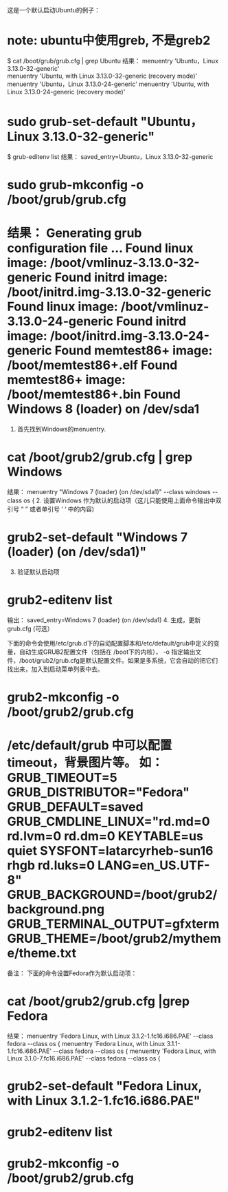 这是一个默认启动Ubuntu的例子：

note: ubuntu中使用greb, 不是greb2
=================================
$ cat /boot/grub/grub.cfg | grep Ubuntu
结果：
	menuentry 'Ubuntu，Linux 3.13.0-32-generic'  
	menuentry 'Ubuntu, with Linux 3.13.0-32-generic (recovery mode)' 
	menuentry 'Ubuntu，Linux 3.13.0-24-generic' 
	menuentry 'Ubuntu, with Linux 3.13.0-24-generic (recovery mode)' 
# sudo grub-set-default "Ubuntu，Linux 3.13.0-32-generic"
$ grub-editenv list
结果：
	saved_entry=Ubuntu，Linux 3.13.0-32-generic
# sudo grub-mkconfig -o /boot/grub/grub.cfg
结果：
	Generating grub configuration file ...
	Found linux image: /boot/vmlinuz-3.13.0-32-generic
	Found initrd image: /boot/initrd.img-3.13.0-32-generic
	Found linux image: /boot/vmlinuz-3.13.0-24-generic
	Found initrd image: /boot/initrd.img-3.13.0-24-generic
	Found memtest86+ image: /boot/memtest86+.elf
	Found memtest86+ image: /boot/memtest86+.bin
	Found Windows 8 (loader) on /dev/sda1
=================================
1. 首先找到Windows的menuentry.
# cat /boot/grub2/grub.cfg | grep Windows
结果：
menuentry "Windows 7 (loader) (on /dev/sda1)" --class windows --class os {
2. 设置Windows 作为默认的启动项（这儿只能使用上面命令输出中双引号 “ ” 或者单引号 ‘ ‘ 中的内容)

# grub2-set-default "Windows 7 (loader) (on /dev/sda1)"

3. 验证默认启动项
# grub2-editenv list
输出：
saved_entry=Windows 7 (loader) (on /dev/sda1)
4. 生成，更新 grub.cfg (可选）

下面的命令会使用/etc/grub.d下的自动配置脚本和/etc/default/grub中定义的变量，自动生成GRUB2配置文件（包括在 /boot下的内核），
-o 指定输出文件，/boot/grub2/grub.cfg是默认配置文件。如果是多系统，它会自动的把它们找出来，加入到启动菜单列表中去。

# grub2-mkconfig -o /boot/grub2/grub.cfg
/etc/default/grub 中可以配置timeout，背景图片等。
如：
GRUB_TIMEOUT=5
GRUB_DISTRIBUTOR="Fedora"
GRUB_DEFAULT=saved
GRUB_CMDLINE_LINUX="rd.md=0 rd.lvm=0 rd.dm=0 KEYTABLE=us quiet SYSFONT=latarcyrheb-sun16 rhgb rd.luks=0 LANG=en_US.UTF-8"
GRUB_BACKGROUND=/boot/grub2/background.png
GRUB_TERMINAL_OUTPUT=gfxterm
GRUB_THEME=/boot/grub2/mytheme/theme.txt
================ 
备注： 下面的命令设置Fedora作为默认启动项：

# cat /boot/grub2/grub.cfg |grep Fedora
结果：
menuentry 'Fedora Linux, with Linux 3.1.2-1.fc16.i686.PAE' --class fedora --class os {
menuentry 'Fedora Linux, with Linux 3.1.1-1.fc16.i686.PAE' --class fedora --class os {
menuentry 'Fedora Linux, with Linux 3.1.0-7.fc16.i686.PAE' --class fedora --class os {
# grub2-set-default "Fedora Linux, with Linux 3.1.2-1.fc16.i686.PAE"
# grub2-editenv list
# grub2-mkconfig -o /boot/grub2/grub.cfg

